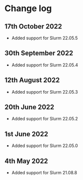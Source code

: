 # Change log

## 17th October 2022

* Added support for Slurm 22.05.5

## 30th September 2022

* Added support for Slurm 22.05.4

## 12th August 2022

* Added support for Slurm 22.05.3

## 20th June 2022

* Added support for Slurm 22.05.2

## 1st June 2022

* Added support for Slurm 22.05.0

## 4th May 2022

* Added support for Slurm 21.08.8
